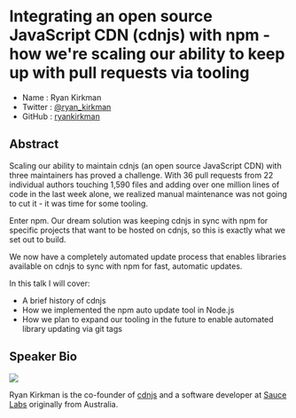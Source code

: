 # Integrating an open source JavaScript CDN (cdnjs) with npm - how we're scaling our ability to keep up with pull requests via tooling

* Name      : Ryan Kirkman
* Twitter   : [@ryan_kirkman](https://twitter.com/ryan_kirkman)
* GitHub    : [ryankirkman](https://github.com/ryankirkman)

## Abstract

Scaling our ability to maintain cdnjs (an open source JavaScript CDN) with three maintainers has proved a challenge. With 36 pull requests from 22 individual authors touching 1,590 files and adding over one million lines of code in the last week alone, we realized manual maintenance was not going to cut it - it was time for some tooling.

Enter npm. Our dream solution was keeping cdnjs in sync with npm for specific projects that want to be hosted on cdnjs, so this is exactly what we set out to build.

We now have a completely automated update process that enables libraries available on cdnjs to sync with npm for fast, automatic updates.

In this talk I will cover:
* A brief history of cdnjs
* How we implemented the npm auto update tool in Node.js
* How we plan to expand our tooling in the future to enable automated library updating via git tags

## Speaker Bio

![](https://avatars3.githubusercontent.com/u/54405?s=256)

Ryan Kirkman is the co-founder of [cdnjs](http://cdnjs.com) and a software developer at [Sauce Labs](http://saucelabs.com) originally from Australia.